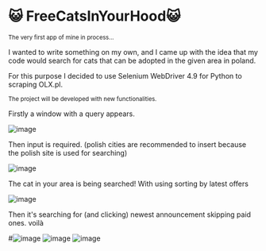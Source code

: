 # :smiley_cat: FreeCatsInYourHood:smiley_cat:
<sup> The very first app of mine in process... </sup>

 I wanted to write something on my own, and I came up with the idea that my code would search for cats that can be adopted in the given area in poland. 

For this purpose I decided to use Selenium WebDriver 4.9 for Python to scraping OLX.pl.

<sup> The project will be developed with new functionalities. </sup>

Firstly a window with a query appears.

![image](https://github.com/Julkab/FreeCatsInYourHood/assets/126502889/97590027-b0ae-4b1b-9874-c00d9feee7cc)


Then input is required. (polish cities are recommended to insert because the polish site is used for searching)

![image](https://github.com/Julkab/FreeCatsInYourHood/assets/126502889/03830faa-924a-4100-823a-43abcf2f0497)

The cat in your area is being searched! 
With using sorting by latest offers

![image](https://github.com/Julkab/FreeCatsInYourHood/assets/126502889/07905b08-c380-4ea4-b869-d2ce37d71e82)

Then it's searching for (and clicking) newest announcement skipping paid ones.
voilà 

#![image](https://github.com/Julkab/FreeCatsInYourHood/assets/126502889/f45d1831-eb39-4cbb-9a52-6beceeea791b)
![image](https://github.com/Julkab/FreeCatsInYourHood/assets/126502889/4d30823c-d13c-4eaa-aa8e-a6524d9aa7ca)
![image](https://github.com/Julkab/FreeCatsInYourHood/assets/126502889/1e909127-b744-48b6-996d-1fb2b4254bdd)



